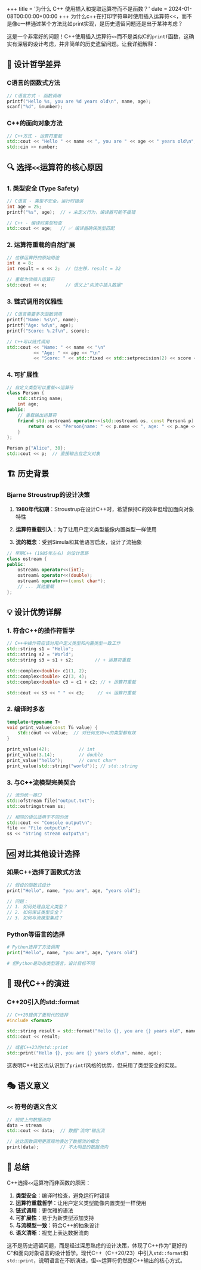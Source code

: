 +++
title = '为什么 C++ 使用插入和提取运算符而不是函数？'
date = 2024-01-08T00:00:00+00:00
+++
为什么c++在打印字符串时使用插入运算符<<，而不是像c一样通过某个方法比如print实现，是历史遗留问题还是出于某种考虑？

这是一个非常好的问题！C++使用插入运算符`<<`而不是类似C的`printf`函数，这确实有深层的设计考虑，并非简单的历史遗留问题。让我详细解释：

## 🎯 设计哲学差异

### C语言的函数式方法
```c
// C语言方式 - 函数调用
printf("Hello %s, you are %d years old\n", name, age);
scanf("%d", &number);
```

### C++的面向对象方法
```cpp
// C++方式 - 运算符重载
std::cout << "Hello " << name << ", you are " << age << " years old\n";
std::cin >> number;
```

## 🔍 选择`<<`运算符的核心原因

### 1. **类型安全 (Type Safety)**
```cpp
// C语言 - 类型不安全，运行时错误
int age = 25;
printf("%s", age);  // 💀 未定义行为，编译器可能不报错

// C++ - 编译时类型检查
std::cout << age;   // ✅ 编译器确保类型匹配
```

### 2. **运算符重载的自然扩展**
```cpp
// 位移运算符的原始用途
int x = 8;
int result = x << 2;  // 位左移，result = 32

// 重载为流插入运算符
std::cout << x;       // 语义上"向流中插入数据"
```

### 3. **链式调用的优雅性**
```cpp
// C语言需要多次函数调用
printf("Name: %s\n", name);
printf("Age: %d\n", age);
printf("Score: %.2f\n", score);

// C++可以链式调用
std::cout << "Name: " << name << "\n"
          << "Age: " << age << "\n" 
          << "Score: " << std::fixed << std::setprecision(2) << score << "\n";
```

### 4. **可扩展性**
```cpp
// 自定义类型可以重载<<运算符
class Person {
    std::string name;
    int age;
public:
    // 重载输出运算符
    friend std::ostream& operator<<(std::ostream& os, const Person& p) {
        return os << "Person{name: " << p.name << ", age: " << p.age << "}";
    }
};

Person p{"Alice", 30};
std::cout << p;  // 直接输出自定义对象
```

## 🏗️ 历史背景

### Bjarne Stroustrup的设计决策

1. **1980年代初期**：Stroustrup在设计C++时，希望保持C的效率但增加面向对象特性

2. **运算符重载引入**：为了让用户定义类型能像内置类型一样使用

3. **流的概念**：受到Simula和其他语言启发，设计了流抽象

```cpp
// 早期C++ (1985年左右) 的设计思路
class ostream {
public:
    ostream& operator<<(int);
    ostream& operator<<(double);
    ostream& operator<<(const char*);
    // ... 其他重载
};
```

## 💡 设计优势详解

### 1. **符合C++的操作符哲学**
```cpp
// C++中操作符应该对用户定义类型和内置类型一致工作
std::string s1 = "Hello";
std::string s2 = "World";
std::string s3 = s1 + s2;        // + 运算符重载

std::complex<double> c1(1, 2);
std::complex<double> c2(3, 4);
std::complex<double> c3 = c1 + c2; // + 运算符重载

std::cout << s3 << " " << c3;     // << 运算符重载
```

### 2. **编译时多态**
```cpp
template<typename T>
void print_value(const T& value) {
    std::cout << value;  // 对任何支持<<的类型都有效
}

print_value(42);           // int
print_value(3.14);         // double
print_value("hello");      // const char*
print_value(std::string("world")); // std::string
```

### 3. **与C++流模型完美契合**
```cpp
// 流的统一接口
std::ofstream file("output.txt");
std::ostringstream ss;

// 相同的语法适用于不同的流
std::cout << "Console output\n";
file << "File output\n";
ss << "String stream output\n";
```

## 🆚 对比其他设计选择

### 如果C++选择了函数式方法
```cpp
// 假设的函数式设计
print("Hello", name, "you are", age, "years old");

// 问题：
// 1. 如何处理自定义类型？
// 2. 如何保证类型安全？
// 3. 如何与流模型集成？
```

### Python等语言的选择
```python
# Python选择了方法调用
print("Hello", name, "you are", age, "years old")

# 但Python是动态类型语言，设计目标不同
```

## 🔧 现代C++的演进

### C++20引入的std::format
```cpp
// C++20提供了更现代的选择
#include <format>

std::string result = std::format("Hello {}, you are {} years old", name, age);
std::cout << result;

// 或者C++23的std::print
std::print("Hello {}, you are {} years old\n", name, age);
```

这表明C++社区也认识到了`printf`风格的优势，但采用了类型安全的实现。

## 🎭 语义意义

### `<<` 符号的语义含义
```cpp
// 视觉上的数据流向
data → stream
std::cout << data;  // 数据"流向"输出流

// 这比函数调用更直观地表达了数据流的概念
print(data);        // 不太明显的数据流向
```

## 📝 总结

C++选择`<<`运算符而非函数的原因：

1. **类型安全**：编译时检查，避免运行时错误
2. **运算符重载哲学**：让用户定义类型能像内置类型一样使用
3. **链式调用**：更优雅的语法
4. **可扩展性**：易于为新类型添加支持
5. **与流模型一致**：符合C++的抽象设计
6. **语义清晰**：视觉上表达数据流向

这不是历史遗留问题，而是经过深思熟虑的设计决策，体现了C++作为"更好的C"和面向对象语言的设计哲学。现代C++（C++20/23）中引入`std::format`和`std::print`，说明语言在不断演进，但`<<`运算符仍然是C++输出的核心方式。
